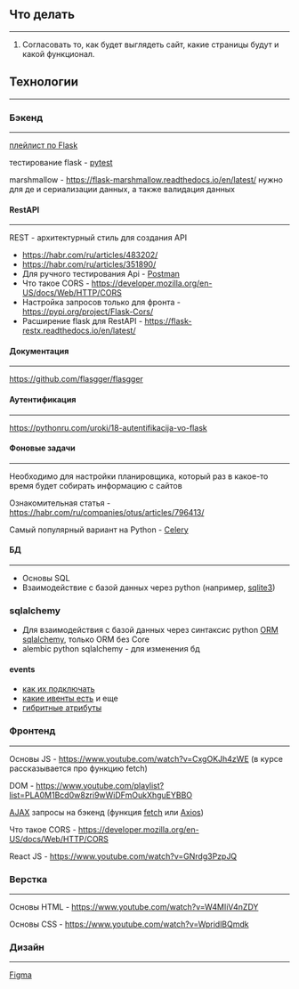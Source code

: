 ## Что делать

---

1. Согласовать то, как будет выглядеть сайт, какие страницы будут и какой функционал.

## Технологии

---

### Бэкенд

---

[плейлист по Flask](https://www.youtube.com/playlist?list=PLA0M1Bcd0w8yrxtwgqBvT6OM4HkOU3xYn)

тестирование flask - [pytest](https://flask.palletsprojects.com/en/stable/testing/)

marshmallow - https://flask-marshmallow.readthedocs.io/en/latest/
нужно для де и сериализации данных, а также валидация данных


#### RestAPI

---

REST - архитектурный стиль для создания API

- https://habr.com/ru/articles/483202/
- https://habr.com/ru/articles/351890/
- Для ручного тестирования Api - [Postman](https://www.postman.com/)
- Что такое CORS - https://developer.mozilla.org/en-US/docs/Web/HTTP/CORS
- Настройка запросов только для фронта - https://pypi.org/project/Flask-Cors/
- Расширение flask для RestAPI - https://flask-restx.readthedocs.io/en/latest/


#### Документация

---

https://github.com/flasgger/flasgger


#### Аутентификация

---

https://pythonru.com/uroki/18-autentifikacija-vo-flask


#### Фоновые задачи

---

Необходимо для настройки планировщика, который раз в какое-то время будет собирать информацию с сайтов

Ознакомительная статья - https://habr.com/ru/companies/otus/articles/796413/

Самый популярный вариант на Python - [Celery](https://docs.celeryq.dev/en/stable/)

#### БД

---

- Основы SQL
- Взаимодействие с базой данных через python (например, [sqlite3](https://docs.python.org/3/library/sqlite3.html))
### sqlalchemy
- Для взаимодействия с базой данных через синтаксис python [ORM sqlalchemy](https://pythonru.com/biblioteki/vvedenie-v-sqlalchemy), только ORM без Core
- alembic python sqlalchemy - для изменения бд
#### events
- [как их подключать](https://docs.sqlalchemy.org/en/20/core/event.html)
- [какие ивенты есть](https://docs.sqlalchemy.org/en/20/orm/events.html)
и еще
- [гибритные атрибуты](https://docs.sqlalchemy.org/en/14/orm/extensions/hybrid.html)

### Фронтенд

---

Основы JS - https://www.youtube.com/watch?v=CxgOKJh4zWE (в курсе рассказывается про функцию fetch)

DOM - https://www.youtube.com/playlist?list=PLA0M1Bcd0w8zri9wWiDFmOukXhguEYBBO

[AJAX](https://developer.mozilla.org/en-US/docs/Glossary/AJAX) запросы на бэкенд (функция [fetch](https://developer.mozilla.org/en-US/docs/Web/API/Fetch_API/Using_Fetch) или [Axios](https://axios-http.com/ru/docs/intro))

Что такое CORS - https://developer.mozilla.org/en-US/docs/Web/HTTP/CORS

React JS - https://www.youtube.com/watch?v=GNrdg3PzpJQ



### Верстка

---

Основы HTML - https://www.youtube.com/watch?v=W4MIiV4nZDY

Основы СSS - https://www.youtube.com/watch?v=WpridlBQmdk

### Дизайн

---

[Figma](https://www.figma.com/)
